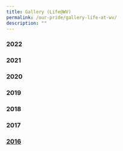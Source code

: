 ```yaml
---
title: Gallery (Life@WV)
permalink: /our-pride/gallery-life-at-wv/
description: ""
---
```


### 2022

### 2021

### 2020

### 2019

### 2018

### 2017

### [2016](/our-pride/gallery-life-at-wv/2016/chinese-new-year-celebrations/)